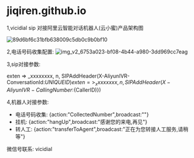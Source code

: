 # jiqiren.github.io



1,vicidial sip 对接阿里云智能对话机器人(云小蜜)产品架构图


![89d6bf6c31bfb638009c5db0c9b0bf10](https://user-images.githubusercontent.com/19338645/231347530-614ea60b-6139-4cb4-9335-f7b984fcd945.png)

2,电话号码收集配置:
![img_v2_6753a023-bf08-4b44-a980-3dd969cc7eag](https://user-images.githubusercontent.com/19338645/231347659-01d71f97-df99-4586-9aa9-35dd375bcf3b.jpg)

3,sip对接参数:

exten => _xxxxxxxx, n, SIPAddHeader(X-AliyunIVR-ConversationId:${UNIQUEID})
exten => _xxxxxxxx, n, SIPAddHeader(X-AliyunIVR-CallingNumber:${CallerID)})

4,机器人对接参数:
* 电话号码收集:
{action:"CollectedNumber",broadcast:""}
* 挂机:
{action:"hangUp",broadcast:"感谢您的来电,再见"}
* 转人工:
{action:"transferToAgent",broadcast:"正在为您转接人工服务,请稍等"}


微信号联系: vicidial
